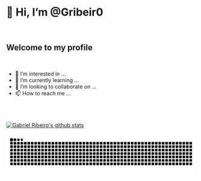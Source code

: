 # 👋 Hi, I’m @Gribeir0

<br/>

## Welcome to my profile

<br/>

- 👀 I’m interested in ...
- 🌱 I’m currently learning ...
- 💞️ I’m looking to collaborate on ...
- 📫 How to reach me ...

<br/><br/>

[![Gabriel Ribeiro's github stats](https://github-readme-stats.vercel.app/api?username=Gribeir0&hide=stars,issues&show_icons=true&bg_color=0d1117&title_color=b51414&icon_color=7a120a&text_color=fff)](https://github.com/Gribeir0/github-readme-stats)
<br/><br/>
![Snake animation](https://github.com/Gribeir0/Gribeir0/blob/output/github-contribution-grid-snake.svg)

